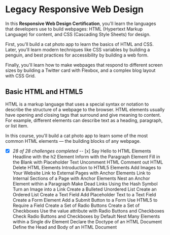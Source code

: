 # Legacy Responsive Web Design

In this __Responsive Web Design Certification__, you'll learn the languages that developers use to build webpages: HTML (Hypertext Markup Language) for content, and CSS (Cascading Style Sheets) for design.

First, you'll build a cat photo app to learn the basics of HTML and CSS. Later, you'll learn modern techniques like CSS variables by building a penguin, and best practices for accessibility by building a web form.

Finally, you'll learn how to make webpages that respond to different screen sizes by building a Twitter card with Flexbox, and a complex blog layout with CSS Grid.


## Basic HTML and HTML5
HTML is a markup language that uses a special syntax or notation to describe the structure of a webpage to the browser. HTML elements usually have opening and closing tags that surround and give meaning to content. For example, different elements can describe text as a heading, paragraph, or list item.

In this course, you'll build a cat photo app to learn some of the most common HTML elements — the building blocks of any webpage.


- [x] _28 of 28 challenges completed_
-- [x] Say Hello to HTML Elements
Headline with the h2 Element
Inform with the Paragraph Element
Fill in the Blank with Placeholder Text
Uncomment HTML
Comment out HTML
Delete HTML Elements
Introduction to HTML5 Elements
Add Images to Your Website
Link to External Pages with Anchor Elements
Link to Internal Sections of a Page with Anchor Elements
Nest an Anchor Element within a Paragraph
Make Dead Links Using the Hash Symbol
Turn an Image into a Link
Create a Bulleted Unordered List
Create an Ordered List
Create a Text Field
Add Placeholder Text to a Text Field
Create a Form Element
Add a Submit Button to a Form
Use HTML5 to Require a Field
Create a Set of Radio Buttons
Create a Set of Checkboxes
Use the value attribute with Radio Buttons and Checkboxes
Check Radio Buttons and Checkboxes by Default
Nest Many Elements within a Single div Element
Declare the Doctype of an HTML Document
Define the Head and Body of an HTML Document
